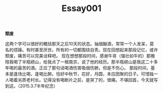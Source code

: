﻿---
layout: post
title: Essay001
categories: [essay]
tags: [essay]
description: 心情好于不好的时候，写点什么纪念时时刻刻的逝去的青春.
---

**颓废**

这两个字可以很好的概括那天之后10天的状态。抽烟酗酒，常常一个人发呆，莫名的烦躁。有时甚至厌世。所有的一切都围绕自责。现在回想起来那段记忆，或许颓废，痛苦可以完美诠释吧。
现在想想那段时间，感谢牛哥（强壮如牛的）那晚陪我喝了半瓶崂山，给我点了一根南京，说了他的经历。那半瓶崂山是我这二十多年喝的最苦的酒。正应了那句话喝酒伤胃吸烟伤肺，但是不伤心。
那段时间，基本是逢场比喝，逢喝比醉。恰好中秋节，花好，月圆，本应团聚的日子。可惜独一人喝着劣质老村长。记得没有喝断片之前，是哭了的，很痛。不堪回首，今天就写到这。（2015.3.7半年纪念）

